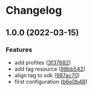 # Changelog

## 1.0.0 (2022-03-15)


### Features

* add profiles ([3f37682](https://github.com/Fuochi/terraform-provider-sonarr/commit/3f376822edaecbab1129ad202c093eef5d22ff4f))
* add tag resource ([98bb542](https://github.com/Fuochi/terraform-provider-sonarr/commit/98bb5426c912466173e61d1855064110b55ba384))
* align tag to sdk ([987ac70](https://github.com/Fuochi/terraform-provider-sonarr/commit/987ac702ec0f4bf3dd9e0b6a9b3ac119a036f7db))
* first configuration ([b6e0b48](https://github.com/Fuochi/terraform-provider-sonarr/commit/b6e0b486af8a547a2326c3fe8989c0d1abf77a6b))
